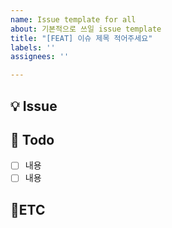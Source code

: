 ```yaml
---
name: Issue template for all
about: 기본적으로 쓰일 issue template
title: "[FEAT] 이슈 제목 적어주세요"
labels: ''
assignees: ''

---
```


## 💡 Issue
<!-- 이슈 SUMMARY를 적어주시면 됩니다 :]
  -->

## 📝 Todo
- [ ] 내용
- [ ] 내용

## 🐜ETC
<!-- 기타  reference나 관련 내용들
  적어주시면 됩니다 :] -->
